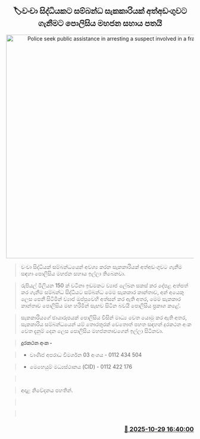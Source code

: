 <p align='center'><b><h2 align='center' title='Police seek public assistance in arresting a suspect involved in a fraud case'>🏷වංචා සිද්ධියකට සම්බන්ධ සැකකාරියක් අත්අඩංගුවට ගැනීමට පොලිසිය මහජන සහාය පතයි</h2></b></p>
<p align='center'><img src='https://helakuru.sgp1.cdn.digitaloceanspaces.com/esana/images/lib/mno.jpg' width='600' alt='Police seek public assistance in arresting a suspect involved in a fraud case'></p>

> වංචා සිද්ධියක් සම්බන්ධයෙන් අවශ්‍ය කරන සැකකාරියක් අත්අඩංගුවට ගැනීම සඳහා පොලිසිය මහජන සහාය ඉල්ලා තිබෙනවා.

> රුපියල් මිලියන 150 ක් වටිනා ඉඩමකට ව්‍යාජ ලේඛන සකස් කර දේපළ අත්පත් කර ගැනීම සම්බන්ධ සිද්ධියට සම්බන්ධ මෙම සැකකාර කාන්තාව, අන් අයෙකු ලෙස පෙනී සිටිමින් ව්‍යාජ ඔප්පුවෙහි අත්සන් කර ඇති අතර, මෙම සැකකාර කාන්තාව පොලිසිය මඟ හරිමින් සැඟව සිටින බවයි පොලිසිය ප්‍රකාශ කළේ.

> සැකකාරියගේ ඡායාරූපයක් පොලිසිය විසින් මාධ්‍ය වෙත යොමු කර ඇති අතර, සැකකාරිය සම්බන්ධයෙන් යම් තොරතුරක් වෙතොත් පහත සඳහන් දුරකථන අංක වෙත දැනුම් දෙන ලෙස පොලිසිය මහජනතාවගෙන් ඉල්ලා සිටිනවා.

> <strong>දුරකථන අංක -</strong>

> * වාණිජ අපරාධ විමර්ශන 03 අංශය - 0112 434 504

> * මෙහෙයුම් මධ්‍යස්ථානය (CID) - 0112 422 176

>  

> අදාළ නිවේදනය පහතින්.

>  

>  



<h3 align='right'><a href='https://www.helakuru.lk/esana/p/114916/'>📅 2025-10-29 16:40:00</a></h3>

